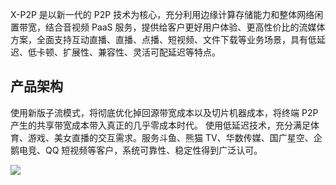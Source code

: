 
X-P2P 是以新一代的 P2P 技术为核心，充分利用边缘计算存储能力和整体网络闲置带宽，结合音视频 PaaS 服务，提供给客户更好用户体验、更高性价比的流媒体方案，全面支持互动直播、直播、点播、短视频、文件下载等业务场景，具有低延迟、低卡顿、扩展性、兼容性、灵活可配延迟等特点。 

## 产品架构
使用新版子流模式，将彻底优化掉回源带宽成本以及切片机器成本，将终端 P2P 产生的共享带宽成本带入真正的几乎零成本时代。
使用低延迟技术，充分满足体育、游戏、美女直播的交互需求。服务斗鱼、熊猫 TV、华数传媒、国广星空、企鹅电竞、QQ 短视频等客户，系统可靠性、稳定性得到广泛认可。

![](https://main.qcloudimg.com/raw/4a1acb0dc46dbfeac0551f1185deb739.svg)
